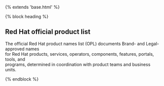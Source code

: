 {% extends 'base.html' %}

{% block heading %}

<section class="pf-v5-c-page__main-section pf-m-limit-width pf-m-light">
    <div class="pf-v5-c-page__main-body">
        <div class="pf-v5-c-content">
            <h1>Red Hat official product list</h1>
            <p>The official Red Hat product names list (OPL) documents Brand- and Legal-approved names<br>
            for Red Hat products, services, operators, components, features, portals, tools, and<br>
            programs, determined in coordination with product teams and business units.</p>
        </div>
    </div>
</section>

{% endblock %}
